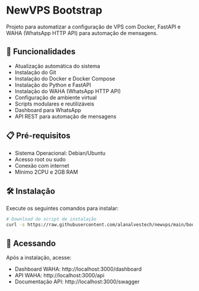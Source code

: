 # NewVPS Bootstrap

Projeto para automatizar a configuração de VPS com Docker, FastAPI e WAHA (WhatsApp HTTP API) para automação de mensagens.

## 🚀 Funcionalidades

- Atualização automática do sistema
- Instalação do Git
- Instalação do Docker e Docker Compose
- Instalação do Python e FastAPI
- Instalação do WAHA (WhatsApp HTTP API)
- Configuração de ambiente virtual
- Scripts modulares e reutilizáveis
- Dashboard para WhatsApp
- API REST para automação de mensagens

## 📋 Pré-requisitos

- Sistema Operacional: Debian/Ubuntu
- Acesso root ou sudo
- Conexão com internet
- Mínimo 2CPU e 2GB RAM

## 🛠️ Instalação

Execute os seguintes comandos para instalar:

```bash
# Download do script de instalação
curl -s https://raw.githubusercontent.com/alanalvestech/newvps/main/boot.sh | sudo bash
```

## 📱 Acessando

Após a instalação, acesse:

- Dashboard WAHA: http://localhost:3000/dashboard
- API WAHA: http://localhost:3000/api
- Documentação API: http://localhost:3000/swagger